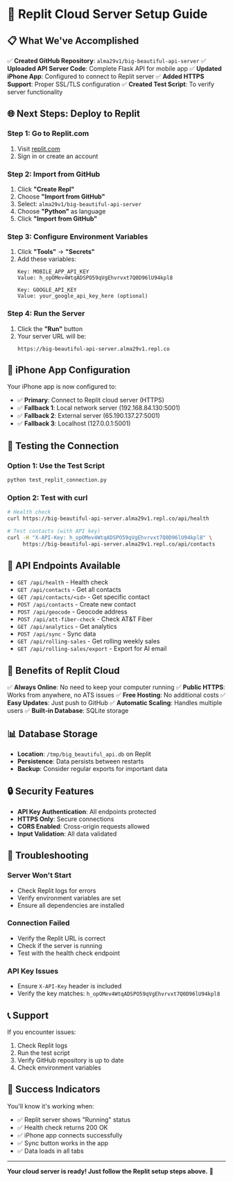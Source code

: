 # 🚀 Replit Cloud Server Setup Guide

## 📋 **What We've Accomplished**

✅ **Created GitHub Repository**: `alma29v1/big-beautiful-api-server`
✅ **Uploaded API Server Code**: Complete Flask API for mobile app
✅ **Updated iPhone App**: Configured to connect to Replit server
✅ **Added HTTPS Support**: Proper SSL/TLS configuration
✅ **Created Test Script**: To verify server functionality

## 🌐 **Next Steps: Deploy to Replit**

### **Step 1: Go to Replit.com**
1. Visit [replit.com](https://replit.com)
2. Sign in or create an account

### **Step 2: Import from GitHub**
1. Click **"Create Repl"**
2. Choose **"Import from GitHub"**
3. Select: `alma29v1/big-beautiful-api-server`
4. Choose **"Python"** as language
5. Click **"Import from GitHub"**

### **Step 3: Configure Environment Variables**
1. Click **"Tools"** → **"Secrets"**
2. Add these variables:
   ```
   Key: MOBILE_APP_API_KEY
   Value: h_opOMev4WtqADSPO59qVgEhvrvxt7Q0D96lU94kpl8

   Key: GOOGLE_API_KEY
   Value: your_google_api_key_here (optional)
   ```

### **Step 4: Run the Server**
1. Click the **"Run"** button
2. Your server URL will be:
   ```
   https://big-beautiful-api-server.alma29v1.repl.co
   ```

## 📱 **iPhone App Configuration**

Your iPhone app is now configured to:
- ✅ **Primary**: Connect to Replit cloud server (HTTPS)
- ✅ **Fallback 1**: Local network server (192.168.84.130:5001)
- ✅ **Fallback 2**: External server (65.190.137.27:5001)
- ✅ **Fallback 3**: Localhost (127.0.0.1:5001)

## 🧪 **Testing the Connection**

### **Option 1: Use the Test Script**
```bash
python test_replit_connection.py
```

### **Option 2: Test with curl**
```bash
# Health check
curl https://big-beautiful-api-server.alma29v1.repl.co/api/health

# Test contacts (with API key)
curl -H "X-API-Key: h_opOMev4WtqADSPO59qVgEhvrvxt7Q0D96lU94kpl8" \
     https://big-beautiful-api-server.alma29v1.repl.co/api/contacts
```

## 🔧 **API Endpoints Available**

- `GET /api/health` - Health check
- `GET /api/contacts` - Get all contacts
- `GET /api/contacts/<id>` - Get specific contact
- `POST /api/contacts` - Create new contact
- `POST /api/geocode` - Geocode address
- `POST /api/att-fiber-check` - Check AT&T Fiber
- `GET /api/analytics` - Get analytics
- `POST /api/sync` - Sync data
- `GET /api/rolling-sales` - Get rolling weekly sales
- `GET /api/rolling-sales/export` - Export for AI email

## 🎯 **Benefits of Replit Cloud**

✅ **Always Online**: No need to keep your computer running
✅ **Public HTTPS**: Works from anywhere, no ATS issues
✅ **Free Hosting**: No additional costs
✅ **Easy Updates**: Just push to GitHub
✅ **Automatic Scaling**: Handles multiple users
✅ **Built-in Database**: SQLite storage

## 📊 **Database Storage**

- **Location**: `/tmp/big_beautiful_api.db` on Replit
- **Persistence**: Data persists between restarts
- **Backup**: Consider regular exports for important data

## 🔒 **Security Features**

- **API Key Authentication**: All endpoints protected
- **HTTPS Only**: Secure connections
- **CORS Enabled**: Cross-origin requests allowed
- **Input Validation**: All data validated

## 🚨 **Troubleshooting**

### **Server Won't Start**
- Check Replit logs for errors
- Verify environment variables are set
- Ensure all dependencies are installed

### **Connection Failed**
- Verify the Replit URL is correct
- Check if the server is running
- Test with the health check endpoint

### **API Key Issues**
- Ensure `X-API-Key` header is included
- Verify the key matches: `h_opOMev4WtqADSPO59qVgEhvrvxt7Q0D96lU94kpl8`

## 📞 **Support**

If you encounter issues:
1. Check Replit logs
2. Run the test script
3. Verify GitHub repository is up to date
4. Check environment variables

## 🎉 **Success Indicators**

You'll know it's working when:
- ✅ Replit server shows "Running" status
- ✅ Health check returns 200 OK
- ✅ iPhone app connects successfully
- ✅ Sync button works in the app
- ✅ Data loads in all tabs

---

**Your cloud server is ready! Just follow the Replit setup steps above.** 🚀
